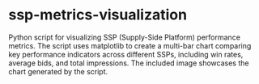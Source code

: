 # ssp-metrics-visualization
Python script for visualizing SSP (Supply-Side Platform) performance metrics. The script uses matplotlib to create a multi-bar chart comparing key performance indicators across different SSPs, including win rates, average bids, and total impressions. The included image showcases the chart generated by the script.
